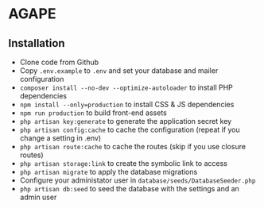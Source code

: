 # AGAPE


## Installation

 * Clone code from Github
 * Copy `.env.example` to `.env` and set your database and mailer configuration
 * `composer install --no-dev --optimize-autoloader` to install PHP dependencies
 * `npm install --only=production` to install CSS & JS dependencies
 * `npm run production` to build front-end assets
 * `php artisan key:generate` to generate the application secret key
 * `php artisan config:cache` to cache the configuration (repeat if you change a setting in .env)
 * `php artisan route:cache` to cache the routes (skip if you use closure routes)
 * `php artisan storage:link` to create the symbolic link to access
 * `php artisan migrate` to apply the database migrations
 * Configure your administator user in `database/seeds/DatabaseSeeder.php`
 * `php artisan db:seed` to seed the database with the settings and an admin user
